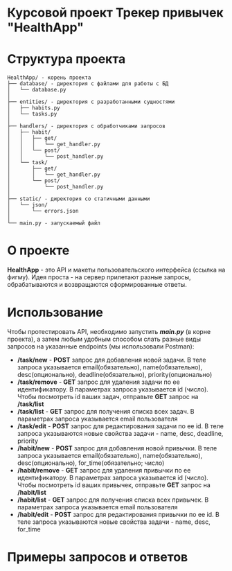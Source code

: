 # Курсовой проект Трекер привычек "HealthApp"

# Структура проекта

    HealthApp/ - корень проекта
    ├── database/ - директория с файлами для работы с БД
    │   └── database.py
    │
    ├── entities/ - директория с разработанными сущностями
    │   ├── habits.py
    │   └── tasks.py
    │
    ├── handlers/ - директория с обработчиками запросов
    │   ├── habit/ 
    │   │   ├── get/
    │   │   │   └── get_handler.py
    │   │   └── post/
    │   │       └── post_handler.py
    │   └── task/
    │       ├── get/
    │       │   └── get_handler.py
    │       └── post/
    │           └── post_handler.py
    │
    ├── static/ - директория со статичными данными
    │   └── json/
    │       └── errors.json
    │
    └── main.py - запускаемый файл

# О проекте

**HealthApp** - это API и макеты пользовательского интерфейса (ссылка на фигму). Идея проста - на сервер прилетают разные запросы,
обрабатываются и возвращаются сформированные ответы.

# Использование

Чтобы протестировать API, необходимо запустить **_main.py_** (в корне проекта), а затем любым удобным способом слать разные виды запросов на указанные endpoints (мы использовали Postman):
* **/task/new** - **POST** запрос для добавления новой задачи. В теле запроса указывается email(обязательно), name(обязательно), desc(опционально), deadline(обязательно), priority(опционально)
* **/task/remove** - **GET** запрос для удаления задачи по ее идентификатору. В параметрах запроса указывается id (число). Чтобы посмотреть id ваших задач, отправьте **GET** запрос на **/task/list**
* **/task/list** - **GET** запрос для получения списка всех задач. В параметрах запроса указывается email пользователя
* **/task/edit** - **POST** запрос для редактирования задачи по ее id. В теле запроса указываются новые свойства задачи - name, desc, deadline, priority
* **/habit/new** - **POST** запрос для добавления новой привычки. В теле запроса указывается email(обязательно), name(обязательно), desc(опционально), for_time(обязательно; число)
* **/habit/remove** - **GET** запрос для удаления привычки по ее идентификатору. В параметрах запроса указывается id (число). Чтобы посмотреть id ваших привычек, отправьте **GET** запрос на **/habit/list**
* **/habit/list** - **GET** запрос для получения списка всех привычек. В параметрах запроса указывается email пользователя
* **/habit/edit** - **POST** запрос для редактирования привычки по ее id. В теле запроса указываются новые свойства задачи - name, desc, for_time

# Примеры запросов и ответов